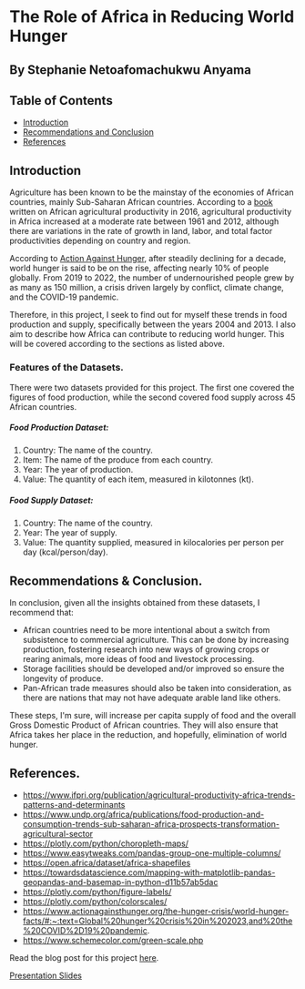 # The Role of Africa in Reducing World Hunger
## By Stephanie Netoafomachukwu Anyama

## Table of Contents
<ul>
<li><a href="#intro">Introduction</a></li>  
<li><a href="#conclusion">Recommendations and Conclusion</a></li>
<li><a href="#references">References</a></li>
</ul>

<a id='intro'></a>
## Introduction
Agriculture has been known to be the mainstay of the economies of African countries, mainly Sub-Saharan African countries. According to a [book](https://www.ifpri.org/publication/agricultural-productivity-africa-trends-patterns-and-determinants) written on African agricultural productivity in 2016, agricultural productivity in Africa increased at a moderate rate between 1961 and 2012, although there are variations in the rate of growth in land, labor, and total factor productivities depending on country and region.

According to [Action Against Hunger](https://www.actionagainsthunger.org/the-hunger-crisis/world-hunger-facts/#:~:text=Global%20hunger%20crisis%20in%202023,and%20the%20COVID%2D19%20pandemic.), after steadily declining for a decade, world hunger is said to be on the rise, affecting nearly 10% of people globally. From 2019 to 2022, the number of undernourished people grew by as many as 150 million, a crisis driven largely by conflict, climate change, and the COVID-19 pandemic.

Therefore, in this project, I seek to find out for myself these trends in food production and supply, specifically between the years 2004 and 2013. I also aim to describe how Africa can contribute to reducing world hunger. This will be covered according to the sections as listed above.

### Features of the Datasets.
There were two datasets provided for this project. The first one covered the figures of food production, while the second covered food supply across 45 African countries.

##### Food Production Dataset:
1. Country: The name of the country.
2. Item: The name of the produce from each country.
3. Year: The year of production.
4. Value: The quantity of each item, measured in kilotonnes (kt).

##### Food Supply Dataset:
1. Country: The name of the country.
2. Year: The year of supply.
3. Value: The quantity supplied, measured in kilocalories per person per day (kcal/person/day).

<a id='conclusion'></a>
## Recommendations & Conclusion.

In conclusion, given all the insights obtained from these datasets, I recommend that:
- African countries need to be more intentional about a switch from subsistence to commercial agriculture. This can be done by increasing production, fostering research into new ways of growing crops or rearing animals, more ideas of food and livestock processing. 
- Storage facilities should be developed and/or improved so ensure the longevity of produce. 
- Pan-African trade measures should also be taken into consideration, as there are nations that may not have adequate arable land like others. 

These steps, I'm sure, will increase per capita supply of food and the overall Gross Domestic Product of African countries. They will also ensure that Africa takes her place in the reduction, and hopefully, elimination of world hunger.

<a id='references'></a>
## References.
- https://www.ifpri.org/publication/agricultural-productivity-africa-trends-patterns-and-determinants
- https://www.undp.org/africa/publications/food-production-and-consumption-trends-sub-saharan-africa-prospects-transformation-agricultural-sector
- https://plotly.com/python/choropleth-maps/
- https://www.easytweaks.com/pandas-group-one-multiple-columns/
- https://open.africa/dataset/africa-shapefiles
- https://towardsdatascience.com/mapping-with-matplotlib-pandas-geopandas-and-basemap-in-python-d11b57ab5dac
- https://plotly.com/python/figure-labels/
- https://plotly.com/python/colorscales/
- https://www.actionagainsthunger.org/the-hunger-crisis/world-hunger-facts/#:~:text=Global%20hunger%20crisis%20in%202023,and%20the%20COVID%2D19%20pandemic.
- https://www.schemecolor.com/green-scale.php

Read the blog post for this project [here](https://docs.google.com/document/d/165mW0Dklx5PmB5j6-NJQur_5e0oBco1o/edit?usp=share_link&ouid=111491279088160291753&rtpof=true&sd=true).

[Presentation Slides](http://localhost:8888/view/African%20Food%20Project/Food_Production_in_Africa.slides.html)
